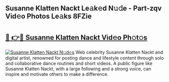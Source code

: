 ## Susanne Klatten Nackt Le𝚊k𝚎d N𝚞𝚍e - Part-zqv Vid𝚎o Photos Le𝚊ks 8FZie

# <h2><a href="http://fb5gbbu.evod.top/?m=Susanne+Klatten+Nackt">🔗 👉🔴 Susanne Klatten Nackt Vid𝚎o Ph𝚘t𝚘s</a></h2>

[![Susanne Klatten Nackt N𝚞d𝚎s](https://i.imgur.com/8V9OHl7.gif)](http://fb5gbbu.evod.top/?m=Susanne+Klatten+Nackt)
Web celebrity Susanne Klatten Nackt and digital artist, renowned for posting dance and lifestyle content through solo and collaborative dance routines and short videos. A public figure like Susanne Klatten Nackt, with a large following and a strong voice, can inspire and motivate others to make a difference. 
